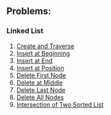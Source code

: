 ## Problems:
  
### Linked List

1) [Create and Traverse](https://github.com/lakshaygoyal425/DS-Algorithmic-Questions/blob/main/Data%20Structure/Single%20Linked%20List/Create%20and%20Traverse.cpp)
2) [Insert at Beginning](https://github.com/lakshaygoyal425/DS-Algorithmic-Questions/blob/main/Data%20Structure/Single%20Linked%20List/Insert%20at%20Beginning.cpp)
3) [Insert at End](https://github.com/lakshaygoyal425/DS-Algorithmic-Questions/blob/main/Data%20Structure/Single%20Linked%20List/Insert%20at%20End.cpp)
4) [Insert at Position](https://github.com/lakshaygoyal425/DS-Algorithmic-Questions/blob/main/Data%20Structure/Single%20Linked%20List/Insert%20at%20Middle.cpp)
5) [Delete First Node](https://github.com/lakshaygoyal425/DS-Algorithmic-Questions/blob/main/Data%20Structure/Single%20Linked%20List/Delete%20first%20node.cpp)
6) [Delete at Middle](https://github.com/lakshaygoyal425/DS-Algorithmic-Questions/blob/main/Data%20Structure/Single%20Linked%20List/Delete%20at%20Middle.cpp)
7) [Delete Last Node](https://github.com/lakshaygoyal425/DS-Algorithmic-Questions/blob/main/Data%20Structure/Single%20Linked%20List/Delete%20last%20node.cpp)
8) [Delete All Nodes](https://github.com/lakshaygoyal425/DS-Algorithmic-Questions/blob/main/Data%20Structure/Single%20Linked%20List/Delete%20all%20nodes.cpp)
9) [Intersection of Two Sorted List](https://github.com/lakshaygoyal425/DS-Algorithmic-Questions/blob/main/Data%20Structure/Single%20Linked%20List/Intersection%20of%20Two%20Sorted%20List.cpp)
